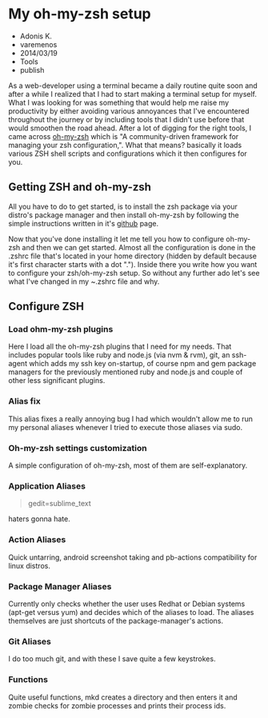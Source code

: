 # My oh-my-zsh setup
- Adonis K.
- varemenos
- 2014/03/19
- Tools
- publish

As a web-developer using a terminal became a daily routine quite soon and after a while I realized that I had to start making a terminal setup for myself. What I was looking for was something that would help me raise my productivity by either avoiding various annoyances that I've encountered throughout the journey or by including tools that I didn't use before that would smoothen the road ahead. After a lot of digging for the right tools, I came across [oh-my-zsh](https://github.com/robbyrussell/oh-my-zsh) which is "A community-driven framework for managing your zsh configuration,". What that means? basically it loads various ZSH shell scripts and configurations which it then configures for you.

## Getting ZSH and oh-my-zsh

All you have to do to get started, is to install the zsh package via your distro's package manager and then install oh-my-zsh by following the simple instructions written in it's [github](https://github.com/robbyrussell/oh-my-zsh#setup) page.

Now that you've done installing it let me tell you how to configure oh-my-zsh and then we can get started. Almost all the configuration is done in the .zshrc file that's located in your home directory (hidden by default because it's first character starts with a dot "."). Inside there you write how you want to configure your zsh/oh-my-zsh setup. So without any further ado let's see what I've changed in my ~.zshrc file and why.

## Configure ZSH

### Load ohm-my-zsh plugins

<script src="https://gist.github.com/varemenos/9632120.js"></script>

Here I load all the oh-my-zsh plugins that I need for my needs. That includes popular tools like ruby and node.js (via nvm & rvm), git, an ssh-agent which adds my ssh key on-startup, of course npm and gem package managers for the previously mentioned ruby and node.js and couple of other less significant plugins.

### Alias fix

<script src="https://gist.github.com/varemenos/9632134.js"></script>

This alias fixes a really annoying bug I had which wouldn't allow me to run my personal aliases whenever I tried to execute those aliases via sudo.

### Oh-my-zsh settings customization

<script src="https://gist.github.com/varemenos/9632153.js"></script>

A simple configuration of oh-my-zsh, most of them are self-explanatory.

### Application Aliases

<script src="https://gist.github.com/varemenos/9632177.js"></script>

> gedit=sublime_text

haters gonna hate.

### Action Aliases

<script src="https://gist.github.com/varemenos/9632199.js"></script>

Quick untarring, android screenshot taking and pb-actions compatibility for linux distros.

### Package Manager Aliases

<script src="https://gist.github.com/varemenos/9632225.js"></script>

Currently only checks whether the user uses Redhat or Debian systems (apt-get versus yum) and decides which of the aliases to load. The aliases themselves are just shortcuts of the package-manager's actions.

### Git Aliases

<script src="https://gist.github.com/varemenos/9632243.js"></script>

I do too much git, and with these I save quite a few keystrokes.

### Functions

<script src="https://gist.github.com/varemenos/9632251.js"></script>

Quite useful functions, mkd creates a directory and then enters it and zombie checks for zombie processes and prints their process ids.

